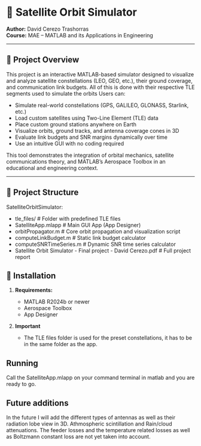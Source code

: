 # 📡 Satellite Orbit Simulator

**Author:** David Cerezo Trashorras  
**Course:** MAE – MATLAB and its Applications in Engineering  

---

## 📑 Project Overview

This project is an interactive MATLAB-based simulator designed to visualize and analyze satellite constellations (LEO, GEO, etc.), their ground coverage, and communication link budgets. All of this is done with their respective TLE segments used to simulate the orbits Users can:

- Simulate real-world constellations (GPS, GALILEO, GLONASS, Starlink, etc.)
- Load custom satellites using Two-Line Element (TLE) data
- Place custom ground stations anywhere on Earth
- Visualize orbits, ground tracks, and antenna coverage cones in 3D
- Evaluate link budgets and SNR margins dynamically over time
- Use an intuitive GUI with no coding required

This tool demonstrates the integration of orbital mechanics, satellite communications theory, and MATLAB’s Aerospace Toolbox in an educational and engineering context.

---

## 📂 Project Structure
SatelliteOrbitSimulator:

- tle_files/ # Folder with predefined TLE files
- SatelliteApp.mlapp # Main GUI App (App Designer)
- orbitPropagator.m # Core orbit propagation and visualization script
- computeLinkBudget.m # Static link budget calculator
- computeSNRTimeSeries.m # Dynamic SNR time series calculator
- Satellite Orbit Simulator - Final project - David Cerezo.pdf # Full project report

## 🚀 Installation

1. **Requirements:**  
   - MATLAB R2024b or newer  
   - Aerospace Toolbox  
   - App Designer
  
2. **Important**
   - The TLE files folder is used for the preset constellations, it has to be in the same folder as the app.
  
## Running
Call the SatelliteApp.mlapp on your command terminal in matlab and you are ready to go.

## Future additions
In the future I will add the different types of antennas as well as their radiation lobe view in 3D. Athmospheric scintillation and Rain/cloud attenuations. The feeder losses and the temperature related losses as well as Boltzmann constant loss are not yet taken into account.

